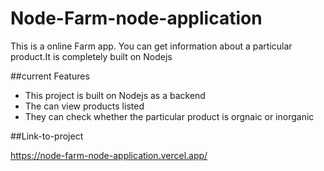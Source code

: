# Node-Farm-node-application
This is a online Farm app. You can get information about a particular product.It is completely built on Nodejs


##current Features
- This project is built on Nodejs as a backend
- The can view products listed
- They can check whether the particular product is orgnaic or inorganic


##Link-to-project

 https://node-farm-node-application.vercel.app/
 
